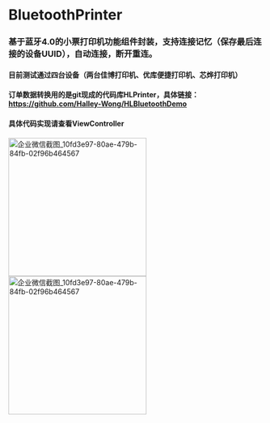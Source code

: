 # BluetoothPrinter

### 基于蓝牙4.0的小票打印机功能组件封装，支持连接记忆（保存最后连接的设备UUID），自动连接，断开重连。

#### 目前测试通过四台设备（两台佳博打印机、优库便捷打印机、芯烨打印机）
#### 订单数据转换用的是git现成的代码库HLPrinter，具体链接：https://github.com/Halley-Wong/HLBluetoothDemo
#### 具体代码实现请查看ViewController
#### 
<img width="273" alt="企业微信截图_10fd3e97-80ae-479b-84fb-02f96b464567" src="https://user-images.githubusercontent.com/13111933/140303654-22a96977-b136-40a5-b7c9-e0b307221e97.jpg">
<img width="273" alt="企业微信截图_10fd3e97-80ae-479b-84fb-02f96b464567" src="https://user-images.githubusercontent.com/13111933/140303691-0374dd5a-faa5-4b04-b702-b73c6f57dfd6.jpg">

